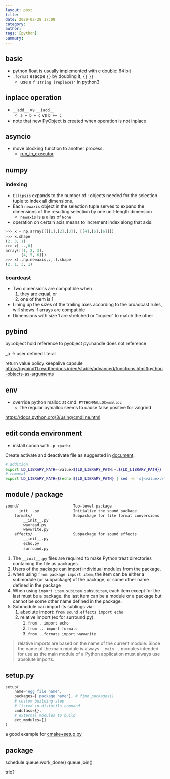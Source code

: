 ```yaml
---
layout: post
title: 
date: 2020-02-28 17:08
category: 
author: 
tags: [python]
summary: 
---
```


## basic

* python float is usually implemented with c double: 64 bit
* `.format` esacpe `{}` by doubling it, `{{` `}}` 
  * use a `f'string {replace}'` in python3

## inplace operation

* `__add__` vs `__iadd__`
  * `a = b + c` vs `b += c`
* note that new PyObject is created when operation is not inplace

## asyncio

* move blocking function to another process:
  * [run_in_executor](https://docs.python.org/3/library/asyncio-eventloop.html#asyncio.loop.run_in_executor)

## numpy

### indexing

* `Ellipsis` expands to the number of : objects needed for the selection tuple to index all dimensions.
* Each `newaxis` object in the selection tuple serves to expand the dimensions of the resulting selection by one unit-length dimension
  * `newaxis` is a alias of `None`
* operation on certain axis means to increment index along that axis.

```python
>>> x = np.array([[[1],[2],[3]], [[4],[5],[6]]])
>>> x.shape
(2, 3, 1)
>>> x[...,0]
array([[1, 2, 3],
       [4, 5, 6]])
>>> x[:,np.newaxis,:,:].shape
(2, 1, 3, 1)
```

### boardcast

- Two dimensions are compatible when
  1. they are equal, or
  2. one of them is 1
- Lining up the sizes of the trailing axes according to the broadcast rules, will shows if arrays are compatible
- Dimensions with size 1 are stretched or “copied” to match the other

## pybind

py::object hold reference to pyobject
py::handle does not reference

_a -> user defined literal

return value policy
keepalive
capsule
https://pybind11.readthedocs.io/en/stable/advanced/functions.html#python-objects-as-arguments

## env

* override python malloc at cmd: `PYTHONMALLOC=malloc`
  * the regular pymalloc seems to cause false positive for valgrind

https://docs.python.org/3/using/cmdline.html

## edit conda environment

* install conda with `-p <path>` 

Create activate and deactivate file as suggested in [document](https://conda.io/projects/conda/en/latest/user-guide/tasks/manage-environments.html#macos-and-linux).

```bash
# addition
export LD_LIBRARY_PATH=<value>${LD_LIBRARY_PATH:+:${LD_LIBRARY_PATH}}
# removal
export LD_LIBRARY_PATH=$(echo ${LD_LIBRARY_PATH} | sed -e 's|<value>:\?||')
```

## module / package

```txt
sound/                        Top-level package
    __init__.py               Initialize the sound package
    formats/                  Subpackage for file format conversions
        __init__.py
        wavread.py
        wavwrite.py
    effects/                  Subpackage for sound effects
        __init__.py
        echo.py
        surround.py
```

1. The `__init__.py` files are required to make Python treat directories containing the file as packages.
2. Users of the package can import individual modules from the package.
3. when using `from package import item`,
   the item can be either a submodule (or subpackage) of the package,
   or some other name defined in the package
4. When using `import item.subitem.subsubitem`,
   each item except for the last must be a package.
   the last item can be a module or a package but cannot be some other name defined in the package.
5. Submodule can import its sublings via:
   1. absolute import: `from sound.effects import echo`
   2. relative import (ex for surround.py):
      1. `from . import echo`
      2. `from .. import formats`
      3. `from ..formats import wavwrite`

> relative imports are based on the name of the current module.
> Since the name of the main module is always `__main__`,
> modules intended for use as the main module of a Python application must always use absolute imports.

## setup.py

```python
setup(
    name='egg file name',
    packages=['package name'], # find_packages()
    # custom building step
    # listed in distutils.command
    cmdclass={},
    # external modules to build 
    ext_modules=[]
)
```

a good example for [cmake+setup.py](https://github.com/pybind/cmake_example/blob/master/setup.py)

## package 

schedule
queue.work_done() queue.join()

trio?

